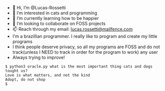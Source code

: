- 👋 Hi, I’m @Lucas-Rossetti
- 👀 I’m interested in cats and programming
- 🌱 I’m currently learning how to be happier
- 💞️ I’m looking to collaborate on FOSS projects
- 📫 Reach through my email: lucas.rossetti@mailfence.com
- I'm a brazillian programmer. I really like to program and create my little programs
- I think people deserve privacy, so all my programs are FOSS and do not track(unless I NEED to track in order for the program to work) any user
- Always trying to improve!
```
$ python3 oracle.py what is the most important thing cats and dogs tought us?
Love is what matters, and not the kind
Adopt, do not shop
$
```
